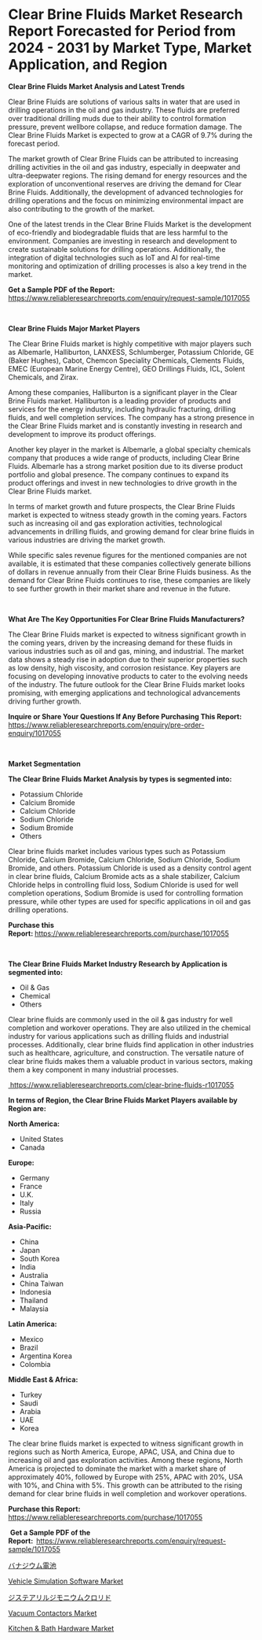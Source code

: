 <p><h1>Clear Brine Fluids Market Research Report Forecasted for Period from 2024 -  2031 by Market Type, Market Application, and Region</h1></p><p><strong>Clear Brine Fluids Market Analysis and Latest Trends</strong></p>
<p><p>Clear Brine Fluids are solutions of various salts in water that are used in drilling operations in the oil and gas industry. These fluids are preferred over traditional drilling muds due to their ability to control formation pressure, prevent wellbore collapse, and reduce formation damage. The Clear Brine Fluids Market is expected to grow at a CAGR of 9.7% during the forecast period.</p><p>The market growth of Clear Brine Fluids can be attributed to increasing drilling activities in the oil and gas industry, especially in deepwater and ultra-deepwater regions. The rising demand for energy resources and the exploration of unconventional reserves are driving the demand for Clear Brine Fluids. Additionally, the development of advanced technologies for drilling operations and the focus on minimizing environmental impact are also contributing to the growth of the market.</p><p>One of the latest trends in the Clear Brine Fluids Market is the development of eco-friendly and biodegradable fluids that are less harmful to the environment. Companies are investing in research and development to create sustainable solutions for drilling operations. Additionally, the integration of digital technologies such as IoT and AI for real-time monitoring and optimization of drilling processes is also a key trend in the market.</p></p>
<p><strong>Get a Sample PDF of the Report:&nbsp;</strong> <a href="https://www.reliableresearchreports.com/enquiry/request-sample/1017055">https://www.reliableresearchreports.com/enquiry/request-sample/1017055</a></p>
<p>&nbsp;</p>
<p><strong>Clear Brine Fluids Major Market Players</strong></p>
<p><p>The Clear Brine Fluids market is highly competitive with major players such as Albemarle, Halliburton, LANXESS, Schlumberger, Potassium Chloride, GE (Baker Hughes), Cabot, Chemcon Speciality Chemicals, Clements Fluids, EMEC (European Marine Energy Centre), GEO Drillings Fluids, ICL, Solent Chemicals, and Zirax.</p><p>Among these companies, Halliburton is a significant player in the Clear Brine Fluids market. Halliburton is a leading provider of products and services for the energy industry, including hydraulic fracturing, drilling fluids, and well completion services. The company has a strong presence in the Clear Brine Fluids market and is constantly investing in research and development to improve its product offerings.</p><p>Another key player in the market is Albemarle, a global specialty chemicals company that produces a wide range of products, including Clear Brine Fluids. Albemarle has a strong market position due to its diverse product portfolio and global presence. The company continues to expand its product offerings and invest in new technologies to drive growth in the Clear Brine Fluids market.</p><p>In terms of market growth and future prospects, the Clear Brine Fluids market is expected to witness steady growth in the coming years. Factors such as increasing oil and gas exploration activities, technological advancements in drilling fluids, and growing demand for clear brine fluids in various industries are driving the market growth.</p><p>While specific sales revenue figures for the mentioned companies are not available, it is estimated that these companies collectively generate billions of dollars in revenue annually from their Clear Brine Fluids business. As the demand for Clear Brine Fluids continues to rise, these companies are likely to see further growth in their market share and revenue in the future.</p></p>
<p>&nbsp;</p>
<p><strong>What Are The Key Opportunities For Clear Brine Fluids Manufacturers?</strong></p>
<p><p>The Clear Brine Fluids market is expected to witness significant growth in the coming years, driven by the increasing demand for these fluids in various industries such as oil and gas, mining, and industrial. The market data shows a steady rise in adoption due to their superior properties such as low density, high viscosity, and corrosion resistance. Key players are focusing on developing innovative products to cater to the evolving needs of the industry. The future outlook for the Clear Brine Fluids market looks promising, with emerging applications and technological advancements driving further growth.</p></p>
<p><strong>Inquire or Share Your Questions If Any Before Purchasing This Report:</strong> <a href="https://www.reliableresearchreports.com/enquiry/pre-order-enquiry/1017055">https://www.reliableresearchreports.com/enquiry/pre-order-enquiry/1017055</a></p>
<p>&nbsp;</p>
<p><strong>Market Segmentation</strong></p>
<p><strong>The Clear Brine Fluids Market Analysis by types is segmented into:</strong></p>
<p><ul><li>Potassium Chloride</li><li>Calcium Bromide</li><li>Calcium Chloride</li><li>Sodium Chloride</li><li>Sodium Bromide</li><li>Others</li></ul></p>
<p><p>Clear brine fluids market includes various types such as Potassium Chloride, Calcium Bromide, Calcium Chloride, Sodium Chloride, Sodium Bromide, and others. Potassium Chloride is used as a density control agent in clear brine fluids, Calcium Bromide acts as a shale stabilizer, Calcium Chloride helps in controlling fluid loss, Sodium Chloride is used for well completion operations, Sodium Bromide is used for controlling formation pressure, while other types are used for specific applications in oil and gas drilling operations.</p></p>
<p><strong>Purchase this Report:&nbsp;</strong><a href="https://www.reliableresearchreports.com/purchase/1017055">https://www.reliableresearchreports.com/purchase/1017055</a></p>
<p>&nbsp;</p>
<p><strong>The Clear Brine Fluids Market Industry Research by Application is segmented into:</strong></p>
<p><ul><li>Oil & Gas</li><li>Chemical</li><li>Others</li></ul></p>
<p><p>Clear brine fluids are commonly used in the oil & gas industry for well completion and workover operations. They are also utilized in the chemical industry for various applications such as drilling fluids and industrial processes. Additionally, clear brine fluids find application in other industries such as healthcare, agriculture, and construction. The versatile nature of clear brine fluids makes them a valuable product in various sectors, making them a key component in many industrial processes.</p></p>
<p><a href="https://www.reliableresearchreports.com/clear-brine-fluids-r1017055">&nbsp;https://www.reliableresearchreports.com/clear-brine-fluids-r1017055</a></p>
<p><strong>In terms of Region, the Clear Brine Fluids Market Players available by Region are:</strong></p>
<p>
    <p> <strong> North America: </strong>
        <ul>
            <li>United States</li>
            <li>Canada</li>
        </ul>
        </p> 
    <p> <strong> Europe: </strong>
        <ul>
            <li>Germany</li>
            <li>France</li>
            <li>U.K.</li>
            <li>Italy</li>
            <li>Russia</li>
        </ul>
        </p> 
    <p> <strong> Asia-Pacific: </strong>
        <ul>
            <li>China</li>
            <li>Japan</li>
            <li>South Korea</li>
            <li>India</li>
            <li>Australia</li>
            <li>China Taiwan</li>
            <li>Indonesia</li>
            <li>Thailand</li>
            <li>Malaysia</li>
        </ul>
        </p> 
    <p> <strong> Latin America: </strong>
        <ul>
            <li>Mexico</li>
            <li>Brazil</li>
            <li>Argentina Korea</li>
            <li>Colombia</li>
        </ul>
        </p> 
    <p> <strong> Middle East & Africa: </strong>
        <ul>
            <li>Turkey</li>
            <li>Saudi</li>
            <li>Arabia</li>
            <li>UAE</li>
            <li>Korea</li>
        </ul>
    </p>
    </p>
<p><p>The clear brine fluids market is expected to witness significant growth in regions such as North America, Europe, APAC, USA, and China due to increasing oil and gas exploration activities. Among these regions, North America is projected to dominate the market with a market share of approximately 40%, followed by Europe with 25%, APAC with 20%, USA with 10%, and China with 5%. This growth can be attributed to the rising demand for clear brine fluids in well completion and workover operations.</p></p>
<p><strong>Purchase this Report: </strong><a href="https://www.reliableresearchreports.com/purchase/1017055">https://www.reliableresearchreports.com/purchase/1017055</a></p>
<p>&nbsp;<strong>Get a Sample PDF of the Report:&nbsp;&nbsp;</strong><a href="https://www.reliableresearchreports.com/enquiry/request-sample/1017055">https://www.reliableresearchreports.com/enquiry/request-sample/1017055</a></p>
<p><strong></strong></p>
<p><p><a href="https://github.com/andym141978/Market-Research-Report-List-1/blob/main/597002953543.md">バナジウム電池</a></p><p><a href="https://www.linkedin.com/pulse/vehicle-simulation-software-market-report-reveals-latest-krv9c?trackingId=VkKQJ6%2B1tHa1iE5ixxbyfA%3D%3D">Vehicle Simulation Software Market</a></p><p><a href="https://github.com/EstelWisozk1/Market-Research-Report-List-1/blob/main/946923053542.md">ジステアリルジモニウムクロリド</a></p><p><a href="https://github.com/lubmix/Market-Research-Report-List-2/blob/main/vacuum-contactors-market.md">Vacuum Contactors Market</a></p><p><a href="https://www.linkedin.com/pulse/kitchen-amp-bath-hardwarenbspmarket-focuses-market-share-yw5zc?trackingId=zdOxSk12gEinjfQfSwD2Sg%3D%3D">Kitchen & Bath Hardware Market</a></p></p>